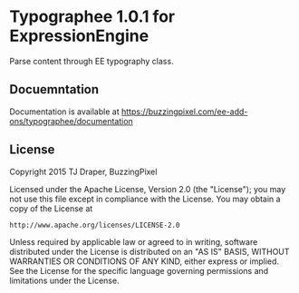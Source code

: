 # Typographee 1.0.1 for ExpressionEngine

Parse content through EE typography class.

## Docuemntation

Documentation is available at https://buzzingpixel.com/ee-add-ons/typographee/documentation

## License

Copyright 2015 TJ Draper, BuzzingPixel

Licensed under the Apache License, Version 2.0 (the "License");
you may not use this file except in compliance with the License.
You may obtain a copy of the License at

	http://www.apache.org/licenses/LICENSE-2.0

Unless required by applicable law or agreed to in writing, software
distributed under the License is distributed on an "AS IS" BASIS,
WITHOUT WARRANTIES OR CONDITIONS OF ANY KIND, either express or implied.
See the License for the specific language governing permissions and
limitations under the License.